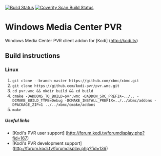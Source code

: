 [![Build Status](https://travis-ci.org/kodi-pvr/pvr.wmc.svg?branch=master)](https://travis-ci.org/kodi-pvr/pvr.wmc)
[![Coverity Scan Build Status](https://scan.coverity.com/projects/5120/badge.svg)](https://scan.coverity.com/projects/5120)

# Windows Media Center PVR
Windows Media Center PVR client addon for [Kodi] (http://kodi.tv)

## Build instructions

### Linux

1. `git clone --branch master https://github.com/xbmc/xbmc.git`
2. `git clone https://github.com/kodi-pvr/pvr.wmc.git`
3. `cd pvr.wmc && mkdir build && cd build`
4. `cmake -DADDONS_TO_BUILD=pvr.wmc -DADDON_SRC_PREFIX=../.. -DCMAKE_BUILD_TYPE=Debug -DCMAKE_INSTALL_PREFIX=../../xbmc/addons -DPACKAGE_ZIP=1 ../../xbmc/cmake/addons`
5. `make`

##### Useful links

* [Kodi's PVR user support] (http://forum.kodi.tv/forumdisplay.php?fid=167)
* [Kodi's PVR development support] (http://forum.kodi.tv/forumdisplay.php?fid=136)
